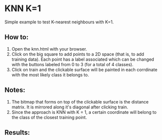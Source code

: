 # KNN K=1
Simple example to test K-nearest neighbours with K=1.

## How to:
1. Open the knn.html with your browser.
2. Click on the big square to add points to a 2D space (that is, to add training data). Each point has a label associated which can be changed with the buttons labeled from 0 to 3 (for a total of 4 classes).
3. Click on train and the clickable surface will be painted in each corrdinate with the most likely class it belongs to.

## Notes:
1. The bitmap that forms on top of the clickable surface is the distance matrix. It is mirrored along it's diagonal after clicking train.
2. Since the approach is KNN with K = 1, a certain coordinate will belong to the class of the closest training point.

## Results:

